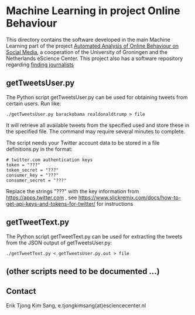 # Machine Learning in project Online Behaviour

This directory contains the software developed in the main
Machine Learning part of the project [Automated Analysis of
Online Behaviour on Social
Media](https://www.esciencecenter.nl/project/automated-analysis-of-online-behaviour-on-social-media),
a cooperation of the University of Groningen and the
Netherlands eScience Center. This project also has a
software repository regarding [finding
journalists](../find-journalists)

## getTweetsUser.py

The Python script getTweetsUser.py can be used for obtaining
tweets from certain users. Run like:

```
./getTweetsUser.py barackobama realdonaldtrump > file
```

It will retrieve all available tweets from the specified
used and store these in the specified file. The command may
require several minutes to complete. 

The script needs your Twitter account data to be stored in a
file definitions.py in the format:

```
# twitter.com authentication keys
token = "???"
token_secret = "???"
consumer_key = "???"
consumer_secret = "???"
```

Replace the strings "???" with the key information from 
https://apps.twitter.com , see
https://www.slickremix.com/docs/how-to-get-api-keys-and-tokens-for-twitter/
for instructions

## getTweetText.py

The Python script getTweetText.py can be used for extracting
the tweets from the JSON output of getTweetsUser.py:

```
./getTweetText.py < getTweetsUser.py.out > file
```

## (other scripts need to be documented ...)

## Contact

Erik Tjong Kim Sang, e.tjongkimsang(at)esciencecenter.nl

